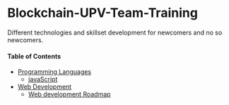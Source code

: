 # Blockchain-UPV-Team-Training
Different technologies and skillset development for newcomers and no so newcomers.


#### Table of Contents

* [Programming Languages](./programming-languages)
  * [javaScript](./programming-languages/javaScript.md)
* [Web Development](./web-development)
  * [Web development Roadmap](./web-development/webdev-roadmap.md)